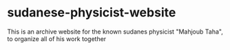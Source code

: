# sudanese-physicist-website
This is an archive website for the known sudanes physicist "Mahjoub Taha", to organize all of his work together
